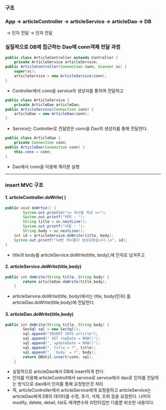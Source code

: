 ### 구조												     

### App → articleController → articleService → articleDao → DB

​                                                            →  인자 전달                            → 인자 전달                    



### 실질적으로 DB에 접근하는 Dao에 conn객체 전달 과정

```java
public class ArticleController extends Controller {
	private ArticleService articleService;
public ArticleController(Connection conn, Scanner sc) {
	super(sc);
	articleService = new ArticleService(conn);
}
```

- Controller에서 conn을 service의 생성자를 통하여 전달하고

```java
public class ArticleService {
	private ArticleDao articleDao;
public ArticleService(Connection conn) {
	articleDao = new ArticleDao(conn);
}
```

- Service는 Controller로 전달받은 conn을 Dao의 생성자를 통해 전달한다.

```java
public class ArticleDao {
	private Connection conn;
public ArticleDao(Connection conn) {
	this.conn = conn;
}
```

- Dao에서 conn을 이용해 쿼리문 실행

---

### insert MVC 구조

#### 1. articleController.doWrite( )

```java
public void doWrtie() {
		System.out.println("== 게시물 작성 ==");
		System.out.printf("제목 : ");
		String title = sc.nextLine();
		System.out.printf("내용 : ");
		String body = sc.nextLine();
	int id = articleService.doWrite(title, body);
	System.out.printf("%d번 게시물이 생성되었습니다.\n", id);
}
```

- title과 body를 articleService.doWrite(title, body);에 인자로 넘겨주고 

#### 2. articleService.doWrite(title,body)

```java
public int doWrite(String title, String body) {
		return articleDao.doWrite(title,body);
	}
```

- articleService.doWrite(title, body)에서는 title, body(인자) 를 articleDao.doWrtie(title,body)에 전달한다.

#### 3. articleDao.doWrite(title,body)

```java
public int doWrite(String title, String body) {
		SecSql sql = new SecSql();
		sql.append("INSERT INTO article");
		sql.append(" SET regDate = NOW()");
		sql.append(", updateDate = NOW()");
		sql.append(", title = ?", title);
		sql.append(", `body` = ?", body);
		return DBUtil.insert(conn, sql);
	}
```

- 실질적으로 articleDao에서 DB에 insert하게 한다.
- 인자를 이용해 articleControll에서 service로 service에서 dao로 인자를 전달하는 방식으로 dao에서 인자를 통해 요청받은것 처리
- 즉,  articleController에서 articleService에게 요청을하고 articleService는 articleDao에게 DB의 데이터를 수정, 추가, 삭제, 조회 등을 요청한다.
  나머지 modify, delete, detail, list도 매개변수와 리턴타입만 다를뿐 비슷한 내용이다.